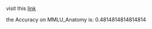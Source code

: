 visit this [link](https://github.com/Mehrdadghassabi/Gaokerena-V/tree/main/evaluation/multiple_choice_qa/MMLU_Anatomy/gaokerena)

the Accuracy on MMLU_Anatomy is: 0.4814814814814814
